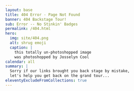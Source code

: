 ```yaml
---
layout: base
title: 404 Error - Page Not Found
banner: 404 Backstage Tour!
sub: Error -- No Stinkin' Badges
permalink: /404.html
hero:
  img: site/404.png
  alt: shrug emoji
  caption: |
    this totally un-photoshopped image
    was photoshopped by Josselyn Cool
calendar: all
summary: |
  Sorry if our links brought you back stage by mistake,
  let's help you get back on the grand tour...
eleventyExcludeFromCollections: true
---
```

